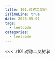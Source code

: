```yaml
---
title: 101.对称二叉树
isTimeLine: true
date: 2025-05-01
tags:
  - leetcode
categories:
  - leetcode
---
```


<<< ./101.对称二叉树.js
